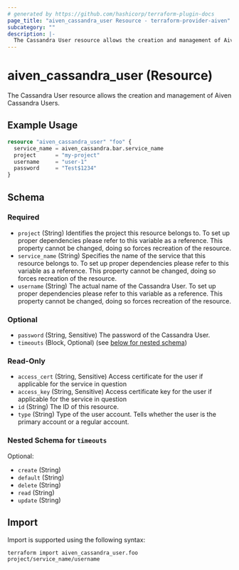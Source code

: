 ```yaml
---
# generated by https://github.com/hashicorp/terraform-plugin-docs
page_title: "aiven_cassandra_user Resource - terraform-provider-aiven"
subcategory: ""
description: |-
  The Cassandra User resource allows the creation and management of Aiven Cassandra Users.
---
```


# aiven_cassandra_user (Resource)

The Cassandra User resource allows the creation and management of Aiven Cassandra Users.

## Example Usage

```terraform
resource "aiven_cassandra_user" "foo" {
  service_name = aiven_cassandra.bar.service_name
  project      = "my-project"
  username     = "user-1"
  password     = "Test$1234"
}
```

<!-- schema generated by tfplugindocs -->
## Schema

### Required

- `project` (String) Identifies the project this resource belongs to. To set up proper dependencies please refer to this variable as a reference. This property cannot be changed, doing so forces recreation of the resource.
- `service_name` (String) Specifies the name of the service that this resource belongs to. To set up proper dependencies please refer to this variable as a reference. This property cannot be changed, doing so forces recreation of the resource.
- `username` (String) The actual name of the Cassandra User. To set up proper dependencies please refer to this variable as a reference. This property cannot be changed, doing so forces recreation of the resource.

### Optional

- `password` (String, Sensitive) The password of the Cassandra User.
- `timeouts` (Block, Optional) (see [below for nested schema](#nestedblock--timeouts))

### Read-Only

- `access_cert` (String, Sensitive) Access certificate for the user if applicable for the service in question
- `access_key` (String, Sensitive) Access certificate key for the user if applicable for the service in question
- `id` (String) The ID of this resource.
- `type` (String) Type of the user account. Tells whether the user is the primary account or a regular account.

<a id="nestedblock--timeouts"></a>
### Nested Schema for `timeouts`

Optional:

- `create` (String)
- `default` (String)
- `delete` (String)
- `read` (String)
- `update` (String)

## Import

Import is supported using the following syntax:

```shell
terraform import aiven_cassandra_user.foo project/service_name/username
```
